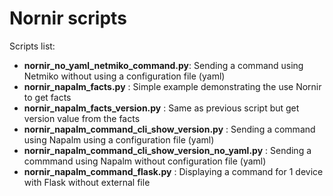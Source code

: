 # Nornir scripts

Scripts list:
- **nornir_no_yaml_netmiko_command.py**: Sending a command using Netmiko without using a configuration file (yaml)
- **nornir_napalm_facts.py** : Simple example demonstrating the use Nornir to get facts
- **nornir_napalm_facts_version.py** : Same as previous script but get version value from the facts
- **nornir_napalm_command_cli_show_version.py** : Sending a command using Napalm using a configuration file (yaml)
- **nornir_napalm_command_cli_show_version_no_yaml.py** : Sending a commmand using Napalm without configuration file (yaml)
- **nornir_napalm_command_flask.py** : Displaying a command for 1 device with Flask without external file
